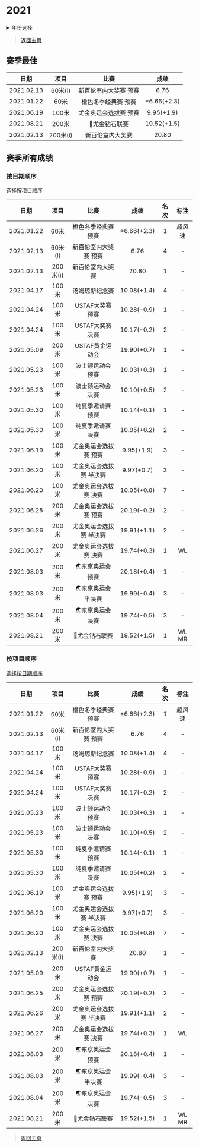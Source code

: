 # 2021

<details>
<summary>年份选择</summary>

- [2024](./2024.md)

- [2023](./2023.md)

- [2022](./2022.md)

- [2021](./2021.md)

- [2020](./2020.md)

- [2019](./2019.md)

- [2018](./2018.md)

- [2017](./2017.md)

- [2016](./2016.md)

- [2015](./2015.md)

- [2014](./2014.md)

- [2013](./2013.md)

- [2012](./2012.md)

</details>

> [返回主页](../Profile.md)

## 赛季最佳

|    日期    |   项目   |         比赛          |    成绩     |
| :--------: | :------: | :-------------------: | :---------: |
| 2021.02.13 | 60米(i)  | 新百伦室内大奖赛 预赛 |    6.76     |
| 2021.01.22 |   60米   |  橙色冬季经典赛 预赛  | *6.66(+2.3) |
| 2021.06.19 |  100米   | 尤金奥运会选拔赛 预赛 | 9.95(+1.9)  |
| 2021.08.21 |  200米   |     💎尤金钻石联赛     | 19.52(+1.5) |
| 2021.02.13 | 200米(i) |   新百伦室内大奖赛    |    20.80    |

## 赛季所有成绩

### 按日期顺序<a id='1'></a>

[选择按项目顺序](#2)

|    日期    |   项目   |          比赛           |    成绩     | 名次 |  标注  |
| :--------: | :------: | :---------------------: | :---------: | :--: | :----: |
| 2021.01.22 |   60米   |   橙色冬季经典赛 预赛   | *6.66(+2.3) |  1   | 超风速 |
| 2021.02.13 | 60米(i)  |  新百伦室内大奖赛 预赛  |    6.76     |  4   |   -    |
| 2021.02.13 | 200米(i) |    新百伦室内大奖赛     |    20.80    |  1   |   -    |
| 2021.04.17 |  100米   |     汤姆琼斯纪念赛      | 10.08(+1.4) |  4   |   -    |
| 2021.04.24 |  100米   |    USTAF大奖赛 预赛     | 10.28(-0.9) |  1   |   -    |
| 2021.04.24 |  100米   |    USTAF大奖赛 决赛     | 10.17(-0.2) |  2   |   -    |
| 2021.05.09 |  200米   |     USTAF黄金运动会     | 19.90(+0.7) |  1   |   -    |
| 2021.05.23 |  100米   |    波士顿运动会 预赛    | 10.03(+0.3) |  1   |   -    |
| 2021.05.23 |  100米   |    波士顿运动会 决赛    | 10.10(+0.5) |  2   |   -    |
| 2021.05.30 |  100米   |    纯夏季邀请赛 预赛    | 10.14(-0.1) |  1   |   -    |
| 2021.05.30 |  100米   |    纯夏季邀请赛 决赛    | 10.05(+0.2) |  2   |   -    |
| 2021.06.19 |  100米   |  尤金奥运会选拔赛 预赛  | 9.95(+1.9)  |  3   |   -    |
| 2021.06.20 |  100米   | 尤金奥运会选拔赛 半决赛 | 9.97(+0.7)  |  3   |   -    |
| 2021.06.20 |  100米   |  尤金奥运会选拔赛 决赛  | 10.05(+0.8) |  7   |   -    |
| 2021.06.25 |  200米   |  尤金奥运会选拔赛 预赛  | 20.19(-0.2) |  2   |   -    |
| 2021.06.26 |  200米   | 尤金奥运会选拔赛 半决赛 | 19.91(+1.1) |  2   |   -    |
| 2021.06.27 |  200米   |  尤金奥运会选拔赛 决赛  | 19.74(+0.3) |  1   |   WL   |
| 2021.08.03 |  200米   |    🌏东京奥运会 预赛     | 20.18(+0.4) |  1   |   -    |
| 2021.08.03 |  200米   |   🌏东京奥运会 半决赛    | 19.99(-0.4) |  3   |   -    |
| 2021.08.04 |  200米   |    🌏东京奥运会 决赛     | 19.74(-0.5) |  3   |   -    |
| 2021.08.21 |  200米   |      💎尤金钻石联赛      | 19.52(+1.5) |  1   | WL MR  |

### 按项目顺序<a id='2'></a>

[选择按日期顺序](#1)

|    日期    |   项目   |          比赛           |    成绩     | 名次 |  标注  |
| :--------: | :------: | :---------------------: | :---------: | :--: | :----: |
| 2021.01.22 |   60米   |   橙色冬季经典赛 预赛   | *6.66(+2.3) |  1   | 超风速 |
| 2021.02.13 | 60米(i)  |  新百伦室内大奖赛 预赛  |    6.76     |  4   |   -    |
| 2021.04.17 |  100米   |     汤姆琼斯纪念赛      | 10.08(+1.4) |  4   |   -    |
| 2021.04.24 |  100米   |    USTAF大奖赛 预赛     | 10.28(-0.9) |  1   |   -    |
| 2021.04.24 |  100米   |    USTAF大奖赛 决赛     | 10.17(-0.2) |  2   |   -    |
| 2021.05.23 |  100米   |    波士顿运动会 预赛    | 10.03(+0.3) |  1   |   -    |
| 2021.05.23 |  100米   |    波士顿运动会 决赛    | 10.10(+0.5) |  2   |   -    |
| 2021.05.30 |  100米   |    纯夏季邀请赛 预赛    | 10.14(-0.1) |  1   |   -    |
| 2021.05.30 |  100米   |    纯夏季邀请赛 决赛    | 10.05(+0.2) |  2   |   -    |
| 2021.06.19 |  100米   |  尤金奥运会选拔赛 预赛  | 9.95(+1.9)  |  3   |   -    |
| 2021.06.20 |  100米   | 尤金奥运会选拔赛 半决赛 | 9.97(+0.7)  |  3   |   -    |
| 2021.06.20 |  100米   |  尤金奥运会选拔赛 决赛  | 10.05(+0.8) |  7   |   -    |
| 2021.02.13 | 200米(i) |    新百伦室内大奖赛     |    20.80    |  1   |   -    |
| 2021.05.09 |  200米   |     USTAF黄金运动会     | 19.90(+0.7) |  1   |   -    |
| 2021.06.25 |  200米   |  尤金奥运会选拔赛 预赛  | 20.19(-0.2) |  2   |   -    |
| 2021.06.26 |  200米   | 尤金奥运会选拔赛 半决赛 | 19.91(+1.1) |  2   |   -    |
| 2021.06.27 |  200米   |  尤金奥运会选拔赛 决赛  | 19.74(+0.3) |  1   |   WL   |
| 2021.08.03 |  200米   |    🌏东京奥运会 预赛     | 20.18(+0.4) |  1   |   -    |
| 2021.08.03 |  200米   |   🌏东京奥运会 半决赛    | 19.99(-0.4) |  3   |   -    |
| 2021.08.04 |  200米   |    🌏东京奥运会 决赛     | 19.74(-0.5) |  3   |   -    |
| 2021.08.21 |  200米   |      💎尤金钻石联赛      | 19.52(+1.5) |  1   | WL MR  |

> [返回主页](../Profile.md)